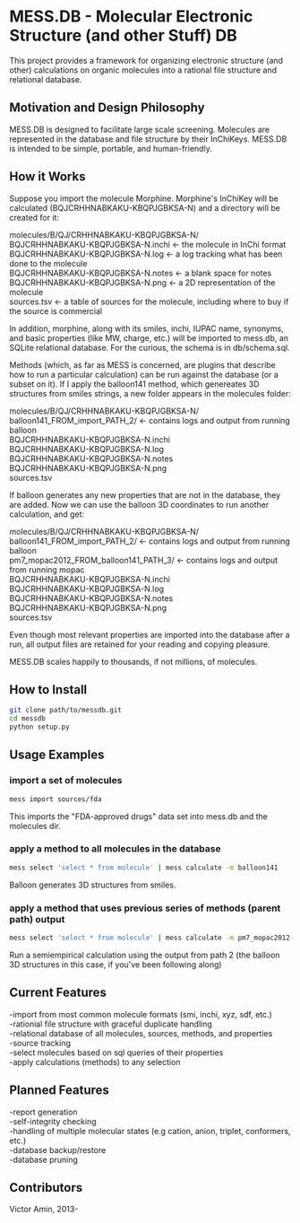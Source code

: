# MESS.DB - Molecular Electronic Structure (and other Stuff) DB

This project provides a framework for organizing electronic structure (and other) calculations on organic molecules into a rational file structure and relational database.  

## Motivation and Design Philosophy

MESS.DB is designed to facilitate large scale screening. Molecules are represented in the database and file structure by their InChiKeys. MESS.DB is intended to be simple, portable, and human-friendly.

## How it Works
Suppose you import the molecule Morphine. Morphine's InChiKey will be calculated (BQJCRHHNABKAKU-KBQPJGBKSA-N) and a directory will be created for it:

molecules/B/QJ/CRHHNABKAKU-KBQPJGBKSA-N/  
    BQJCRHHNABKAKU-KBQPJGBKSA-N.inchi <- the molecule in InChi format  
    BQJCRHHNABKAKU-KBQPJGBKSA-N.log <- a log tracking what has been done to the molecule  
    BQJCRHHNABKAKU-KBQPJGBKSA-N.notes <- a blank space for notes  
    BQJCRHHNABKAKU-KBQPJGBKSA-N.png <- a 2D representation of the molecule  
    sources.tsv <- a table of sources for the molecule, including where to buy if the source is commercial

In addition, morphine, along with its smiles, inchi, IUPAC name, synonyms, and basic properties (like MW, charge, etc.) will be imported to mess.db, an SQLite relational database. For the curious, the schema is in db/schema.sql.

Methods (which, as far as MESS is concerned, are plugins that describe how to run a particular calculation) can be run against the database (or a subset on it). If I apply the balloon141 method, which genereates 3D structures from smiles strings, a new folder appears in the molecules folder:

molecules/B/QJ/CRHHNABKAKU-KBQPJGBKSA-N/  
    balloon141_FROM_import_PATH_2/ <- contains logs and output from running balloon  
    BQJCRHHNABKAKU-KBQPJGBKSA-N.inchi  
    BQJCRHHNABKAKU-KBQPJGBKSA-N.log  
    BQJCRHHNABKAKU-KBQPJGBKSA-N.notes  
    BQJCRHHNABKAKU-KBQPJGBKSA-N.png  
    sources.tsv

If balloon generates any new properties that are not in the database, they are added. Now we can use the balloon 3D coordinates to run another calculation, and get:

molecules/B/QJ/CRHHNABKAKU-KBQPJGBKSA-N/  
    balloon141_FROM_import_PATH_2/ <- contains logs and output from running balloon  
    pm7_mopac2012_FROM_balloon141_PATH_3/ <- contains logs and output from running mopac  
    BQJCRHHNABKAKU-KBQPJGBKSA-N.inchi  
    BQJCRHHNABKAKU-KBQPJGBKSA-N.log  
    BQJCRHHNABKAKU-KBQPJGBKSA-N.notes  
    BQJCRHHNABKAKU-KBQPJGBKSA-N.png  
    sources.tsv

Even though most relevant properties are imported into the database after a run, all output files are retained for your reading and copying pleasure.

MESS.DB scales happily to thousands, if not millions, of molecules.

## How to Install
```bash
git clone path/to/messdb.git
cd messdb  
python setup.py
```

## Usage Examples
### import a set of molecules
```bash
mess import sources/fda
```
This imports the "FDA-approved drugs" data set into mess.db and the molecules dir.

### apply a method to all molecules in the database
```bash
mess select 'select * from molecule' | mess calculate -m balloon141
```
Balloon generates 3D structures from smiles.

### apply a method that uses previous series of methods (parent path) output
```bash
mess select 'select * from molecule' | mess calculate -m pm7_mopac2012 -pp 2
```
Run a semiempirical calculation using the output from path 2 (the balloon 3D structures in this case, if you've been following along)

## Current Features
-import from most common molecule formats (smi, inchi, xyz, sdf, etc.)  
-rationial file structure with graceful duplicate handling  
-relational database of all molecules, sources, methods, and properties  
-source tracking  
-select molecules based on sql queries of their properties  
-apply calculations (methods) to any selection  

## Planned Features
-report generation  
-self-integrity checking  
-handling of multiple molecular states (e.g cation, anion, triplet, conformers, etc.)  
-database backup/restore  
-database pruning  

## Contributors
Victor Amin, 2013-
